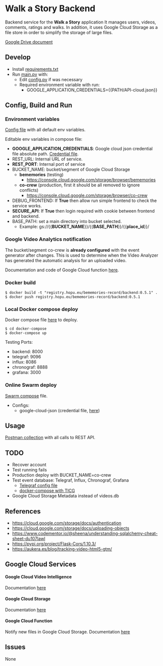 # Walk a Story Backend

Backend service for the **Walk a Story** application It manages users, videos, comments, ratings and walks. In addition, it uses Google Cloud Storage as a file store in order to simplify the storage of large files.

[Google Drive document](https://docs.google.com/document/d/15Hz-TB7_XPVMfEEmAMOB3JLq5eJzaWGQb3vYXcHJ3c8)

## Develop

- Install [requirements.txt](requirements.txt)
- Run [main.py](main.py) with:
    - Edit [config.py](config.py) if was necessary
    - Required environment variable with run:
        - GOOGLE_APPLICATION_CREDENTIALS={{PATH/API-cloud.json}}

## Config, Build and Run

### Environment variables

[Config file](config.py) with all default env variables.

Editable env variables in compose file:

  - **GOOGLE_APPLICATION_CREDENTIALS**: Google cloud json credential file absolute path.
    [Credential file](docker-compose/config-files/API-cloud.json).
  - REST_URL: Internal URL of service.
  - **REST_PORT**: Internal port of service
  - BUCKET_NAME: bucket/segment of Google Cloud Storage
    - **bememories** (testing)
        - https://console.cloud.google.com/storage/browser/bememories
    - **co-crew** (production, first it should be all removed to ignore conflicts)
        - https://console.cloud.google.com/storage/browser/co-crew
  - DEBUG_FRONTEND: If **True** then allow run simple frontend to check the service works.
  - **SECURE_API**: If **True** then login required with cookie between frontend and backend.
  - BASE_PATH: set a main directory into bucket selected.
    - Example: gs://{{**BUCKET_NAME**}}/{{**BASE_PATH**}}/{{**place_id**}}/

### Google Video Analytics notification

The bucket/segment co-crew is **already configured** with the event generator after changes. This is used to determine when the Video Analyzer has generated the automatic analysis for an uploaded video.

Documentation and code of Google Cloud function [here](google-cloud-function).

### Docker build  

 ```
$ docker build -t "registry.hopu.eu/bememories-record/backend:0.5.1" .
$ docker push registry.hopu.eu/bememories-record/backend:0.5.1
```

### Local Docker compose deploy

Docker compose file [here](/docker-compose/docker-compose.yml) to deploy.

```
$ cd docker-compose
$ docker-compose up
```

Testing Ports:
- backend: 8000
- telegraf: 9096
- influx: 8086
- chronograf: 8888
- grafana: 3000

### Online Swarm deploy

[Swarm compose](docker-compose/swarm-compose.yml) file.

- Configs:
    - google-cloud-json (credential file, [here](docker-compose/config-files/API-cloud.json))

## Usage

[Postman collection](/docs/walk-a-story.postman_collection.json) with all calls to REST API.


## TODO

- Recover account
- Test running fails
- Production deploy with BUCKET_NAME=co-crew
- Test event database: Telegraf, Influx, Chronograf, Grafana
    - [Telegraf config file](docker-compose/tick-stack/telegraf.conf)
    - [docker-compose with TICG](docker-compose/docker-compose.yml)
- Google Cloud Storage Metadata instead of videos.db

## References

- https://cloud.google.com/storage/docs/authentication
- https://cloud.google.com/storage/docs/uploading-objects
- https://www.codementor.io/@sheena/understanding-sqlalchemy-cheat-sheet-du107lawl
- https://pypi.org/project/Flask-Cors/1.10.3/
- https://aukera.es/blog/tracking-video-html5-gtm/


## Google Cloud Services

#### Google Cloud Video Intelligence

Documentation [here](/docs/video-intelligence.md)

#### Google Cloud Storage

Documentation [here](/docs/storage.md)

#### Google Cloud Function

Notify new files in Google Cloud Storage.
Documentation [here](/google-cloud-function/README.md)

## Issues

None
